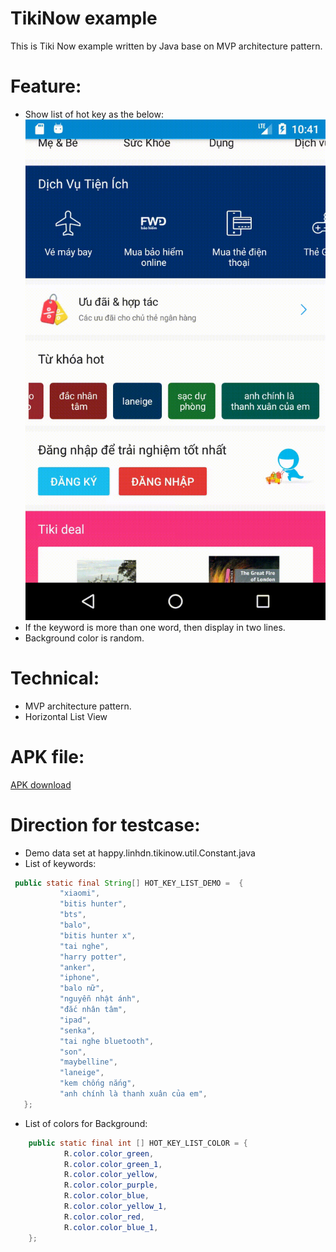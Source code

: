 # TikiNow example
This is Tiki Now example written by Java base on MVP architecture pattern.

# Feature:
  - Show list of hot key as the below:
![HotKey Horizontal Listview](./demo.gif)
  - If the keyword is more than one word, then display in two lines.
  - Background color is random.

# Technical:
  - MVP architecture pattern.
  - Horizontal List View

# APK file:
[APK download](./tikinow.apk)

# Direction for testcase:
  - Demo data set at happy.linhdn.tikinow.util.Constant.java
  - List of keywords:

 ```java
  public static final String[] HOT_KEY_LIST_DEMO =  {
            "xiaomi",
            "bitis hunter",
            "bts",
            "balo",
            "bitis hunter x",
            "tai nghe",
            "harry potter",
            "anker",
            "iphone",
            "balo nữ",
            "nguyễn nhật ánh",
            "đắc nhân tâm",
            "ipad",
            "senka",
            "tai nghe bluetooth",
            "son",
            "maybelline",
            "laneige",
            "kem chống nắng",
            "anh chính là thanh xuân của em",
    };
```

  - List of colors for Background:

```java
    public static final int [] HOT_KEY_LIST_COLOR = {
            R.color.color_green,
            R.color.color_green_1,
            R.color.color_yellow,
            R.color.color_purple,
            R.color.color_blue,
            R.color.color_yellow_1,
            R.color.color_red,
            R.color.color_blue_1,
    };
```

